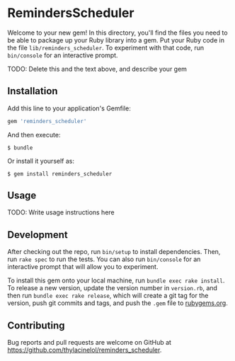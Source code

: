# RemindersScheduler

Welcome to your new gem! In this directory, you'll find the files you need to be able to package up your Ruby library into a gem. Put your Ruby code in the file `lib/reminders_scheduler`. To experiment with that code, run `bin/console` for an interactive prompt.

TODO: Delete this and the text above, and describe your gem

## Installation

Add this line to your application's Gemfile:

```ruby
gem 'reminders_scheduler'
```

And then execute:

    $ bundle

Or install it yourself as:

    $ gem install reminders_scheduler

## Usage

TODO: Write usage instructions here

## Development

After checking out the repo, run `bin/setup` to install dependencies. Then, run `rake spec` to run the tests. You can also run `bin/console` for an interactive prompt that will allow you to experiment.

To install this gem onto your local machine, run `bundle exec rake install`. To release a new version, update the version number in `version.rb`, and then run `bundle exec rake release`, which will create a git tag for the version, push git commits and tags, and push the `.gem` file to [rubygems.org](https://rubygems.org).

## Contributing

Bug reports and pull requests are welcome on GitHub at https://github.com/thylacinelol/reminders_scheduler.
